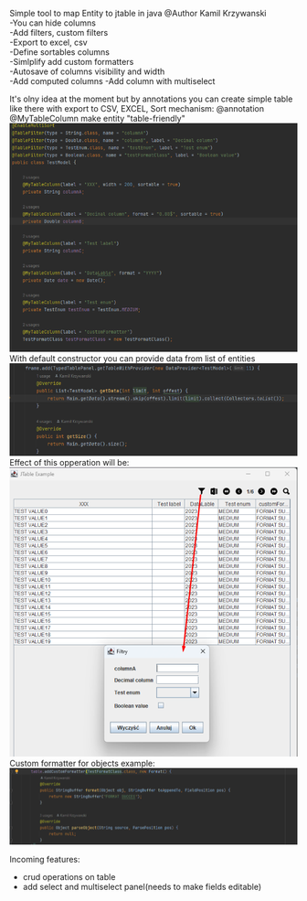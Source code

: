 Simple tool to map Entity to jtable in java 
@Author Kamil Krzywanski <br>
-You can hide columns <br>
-Add filters, custom filters <br>
-Export to excel, csv <br>
-Define sortables columns <br>
-Simlplify add custom formatters <br>
-Autosave of columns visibility and width <br>
-Add computed columns
-Add column with multiselect

It's olny idea at the moment but by annotations you can create simple table
like there with export to CSV, EXCEL, Sort mechanism: 
@annotation @MyTableColumn make entity "table-friendly"
![img_3.png](img_3.png)
With default constructor you can provide data from list of entities
![img.png](images/img_6.png)
Effect of this opperation will be: <br>
![img_4.png](img_4.png)
Custom formatter for objects example:
![img.png](img.png)

Incoming features:
- crud operations on table
- add select and multiselect panel(needs to make fields editable)

